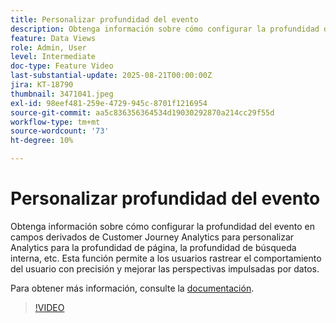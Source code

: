 ```yaml
---
title: Personalizar profundidad del evento
description: Obtenga información sobre cómo configurar la profundidad de evento en campos derivados de Customer Journey Analytics para personalizar Analytics para la profundidad de página, la profundidad de búsqueda interna, etc.
feature: Data Views
role: Admin, User
level: Intermediate
doc-type: Feature Video
last-substantial-update: 2025-08-21T00:00:00Z
jira: KT-18790
thumbnail: 3471041.jpeg
exl-id: 98eef481-259e-4729-945c-8701f1216954
source-git-commit: aa5c836356364534d19030292870a214cc29f55d
workflow-type: tm+mt
source-wordcount: '73'
ht-degree: 10%

---
```


# Personalizar profundidad del evento

Obtenga información sobre cómo configurar la profundidad del evento en campos derivados de Customer Journey Analytics para personalizar Analytics para la profundidad de página, la profundidad de búsqueda interna, etc. Esta función permite a los usuarios rastrear el comportamiento del usuario con precisión y mejorar las perspectivas impulsadas por datos.

Para obtener más información, consulte la [documentación](https://experienceleague.adobe.com/es/docs/analytics-platform/using/cja-dataviews/derived-fields).

>[!VIDEO](https://video.tv.adobe.com/v/3471041/?learn=on)
